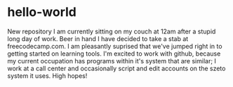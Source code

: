 # hello-world
New repository
I am currently sitting on my couch at 12am after a stupid long day of work. Beer in hand I have decided to take a stab at freecodecamp.com. I am pleasantly suprised that we've jumped right in to getting started on learning tools. I'm excited to work with github, because my current occupation has programs within it's system that are similar; I work at a call center and occasionally script and edit accounts on the szeto system it uses. High hopes!
